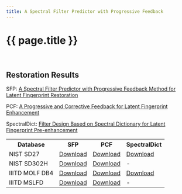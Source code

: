 ```yaml
---
title: A Spectral Filter Predictor with Progressive Feedback
---
```


<h1>{{ page.title }}</h1>

<br/>

<h2>Restoration Results</h2>

SFP: [A Spectral Filter Predictor with Progressive Feedback Method for Latent Fingerprint Restoration](https://github.com/skconan/SFP-Progressive-Feedback-Latent-Fingerprint-Restoration)

PCF: [A Progressive and Corrective Feedback for Latent Fingerprint Enhancement](https://github.com/skconan/PCF-Progressive-Corrective-Feedback-Latent-Fingerprint-Enhancement)

SpectralDict: [Filter Design Based on Spectral Dictionary for Latent Fingerprint Pre-enhancement](https://ieeexplore.ieee.org/document/8411199)


<table>
  <tr>
    <th>Database</th>
    <th>SFP</th>
    <th>PCF</th>
    <th>SpectralDict</th>
  </tr>
  <tr>
    <td>NIST SD27</td>
    <td> 
      <a href="https://drive.google.com/file/d/1GequuQQYSzOpA_RHuQTGrH0Kal2KViB8/view?usp=sharing">Download</a>
    </td>
    <td>
      <a href="https://drive.google.com/file/d/10-8bacqBbyJw0D4_MPHL-UFHxcT4FGCT/view?usp=sharing">Download</a>
    </td>
    <td>
      <a href="https://drive.google.com/file/d/19lRvTNmk6bXLHP0gLsZrReUhlmfmr-bD/view?usp=sharing">Download</a>
    </td>
  </tr>
   <tr>
    <td>NIST SD302H</td>
    <td> 
      <a href="https://drive.google.com/file/d/1c_DodNcSNUaSuEgexlhIZHZjv93DNv64/view?usp=sharing">Download</a>
    </td>
    <td>
      <a href="https://drive.google.com/file/d/1SlExQ0oc9Wli4fHLE-sZUDBwlkVnUomQ/view?usp=sharing">Download</a>
    </td>
    <td>
      -
    </td>
  </tr>
   <tr>
    <td>IIITD MOLF DB4</td>
    <td> 
      <a href="https://drive.google.com/file/d/1iBtrv_V5fzsOp0D4S8lhzfHB-uSuCKVf/view?usp=sharing">Download</a>
    </td>
    <td>
      <a href="https://drive.google.com/file/d/11WKw1Aj6Ky_B-m7ypkv99tlJJ7GCsdDu/view?usp=sharing">Download</a>
    </td>
    <td>
      <a href="https://drive.google.com/file/d/1PT5Zppk2mgiq6Eu2qH1aMdZ6fn7wZQb0/view?usp=sharing">Download</a>
    </td>
  </tr>
   <tr>
    <td>IIITD MSLFD</td>
    <td> 
      <a href="https://drive.google.com/file/d/1YgWYxb5Oqsm_7WApOUtY4x2XdoFaOCFZ/view?usp=sharing">Download</a>
    </td>
    <td>
      <a href="https://drive.google.com/file/d/1MyrahzjLQMCMAM-UmPfVSXU3nRc0CGff/view?usp=sharing">Download</a>
    </td>
    <td>
      -
    </td>
  </tr>
</table>
